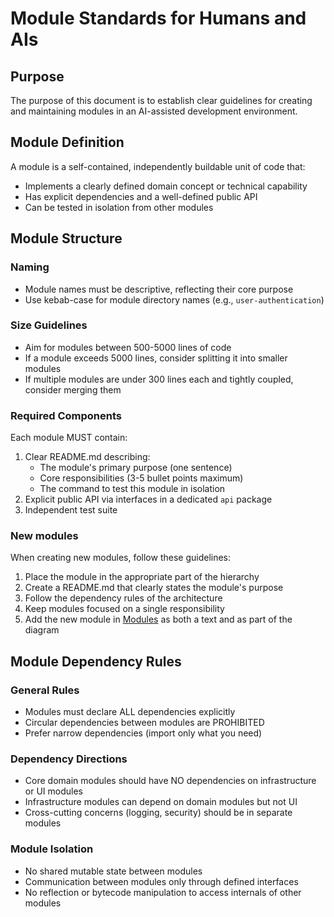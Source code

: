 # Module Standards for Humans and AIs

## Purpose
The purpose of this document is to establish clear guidelines for creating and maintaining modules in an AI-assisted development environment.

## Module Definition
A module is a self-contained, independently buildable unit of code that:
- Implements a clearly defined domain concept or technical capability
- Has explicit dependencies and a well-defined public API
- Can be tested in isolation from other modules

## Module Structure

### Naming
- Module names must be descriptive, reflecting their core purpose
- Use kebab-case for module directory names (e.g., `user-authentication`)

### Size Guidelines
- Aim for modules between 500-5000 lines of code
- If a module exceeds 5000 lines, consider splitting it into smaller modules
- If multiple modules are under 300 lines each and tightly coupled, consider merging them

### Required Components
Each module MUST contain:
1. Clear README.md describing:
   - The module's primary purpose (one sentence)
   - Core responsibilities (3-5 bullet points maximum)
   - The command to test this module in isolation
2. Explicit public API via interfaces in a dedicated `api` package
3. Independent test suite

### New modules
When creating new modules, follow these guidelines:

1. Place the module in the appropriate part of the hierarchy
2. Create a README.md that clearly states the module's purpose
3. Follow the dependency rules of the architecture
4. Keep modules focused on a single responsibility
5. Add the new module in [Modules](../project_description/modules.md) as both a text and as part of the diagram



## Module Dependency Rules

### General Rules
- Modules must declare ALL dependencies explicitly
- Circular dependencies between modules are PROHIBITED
- Prefer narrow dependencies (import only what you need)

### Dependency Directions
- Core domain modules should have NO dependencies on infrastructure or UI modules
- Infrastructure modules can depend on domain modules but not UI
- Cross-cutting concerns (logging, security) should be in separate modules


### Module Isolation
- No shared mutable state between modules
- Communication between modules only through defined interfaces
- No reflection or bytecode manipulation to access internals of other modules

